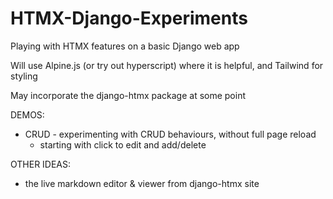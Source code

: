 # HTMX-Django-Experiments
 Playing with HTMX features on a basic Django web app

 Will use Alpine.js (or try out hyperscript) where it is helpful, and Tailwind for styling 

 May incorporate the django-htmx package at some point

 DEMOS:
 - CRUD - experimenting with CRUD behaviours, without full page reload
    - starting with click to edit and add/delete


OTHER IDEAS:
 - the live markdown editor & viewer from django-htmx site 